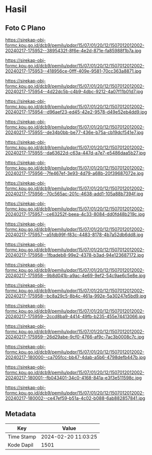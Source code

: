 # Hasil

## Foto C Plano

https://sirekap-obj-formc.kpu.go.id/dcb9/pemilu/pdpr/15/07/01/20/12/1507012012002-20240217-175952--3895432f-8f6e-4e2d-871e-fa85988f1b7a.jpg

https://sirekap-obj-formc.kpu.go.id/dcb9/pemilu/pdpr/15/07/01/20/12/1507012012002-20240217-175953--418956ce-0fff-409e-9581-70cc363a8871.jpg

https://sirekap-obj-formc.kpu.go.id/dcb9/pemilu/pdpr/15/07/01/20/12/1507012012002-20240217-175954--4d22dc5b-c4b9-4dbc-9212-4a07f11b01d7.jpg

https://sirekap-obj-formc.kpu.go.id/dcb9/pemilu/pdpr/15/07/01/20/12/1507012012002-20240217-175954--d96aef23-ed45-42e2-9578-d49e52eb4dd9.jpg

https://sirekap-obj-formc.kpu.go.id/dcb9/pemilu/pdpr/15/07/01/20/12/1507012012002-20240217-175955--de34b0bb-be77-436e-b75a-cb19dcf541e7.jpg

https://sirekap-obj-formc.kpu.go.id/dcb9/pemilu/pdpr/15/07/01/20/12/1507012012002-20240217-175955--da63622d-c63a-447d-a7e7-e5486daa5b27.jpg

https://sirekap-obj-formc.kpu.go.id/dcb9/pemilu/pdpr/15/07/01/20/12/1507012012002-20240217-175956--7fe467ef-3e93-4d79-a68b-20f39687072e.jpg

https://sirekap-obj-formc.kpu.go.id/dcb9/pemilu/pdpr/15/07/01/20/12/1507012012002-20240217-175956--70c565ac-201c-4638-add1-105a88b7394f.jpg

https://sirekap-obj-formc.kpu.go.id/dcb9/pemilu/pdpr/15/07/01/20/12/1507012012002-20240217-175957--ce63252f-beea-4c33-8084-dd0fd48b219c.jpg

https://sirekap-obj-formc.kpu.go.id/dcb9/pemilu/pdpr/15/07/01/20/12/1507012012002-20240217-175957--a5fdb99f-f83c-4483-8178-4b7a52db6dd8.jpg

https://sirekap-obj-formc.kpu.go.id/dcb9/pemilu/pdpr/15/07/01/20/12/1507012012002-20240217-175958--1fbadeb8-99e2-4378-b3ad-94e123687172.jpg

https://sirekap-obj-formc.kpu.go.id/dcb9/pemilu/pdpr/15/07/01/20/12/1507012012002-20240217-175958--9b8d041b-a9ac-4e69-9ef2-54c9ae6c5e8e.jpg

https://sirekap-obj-formc.kpu.go.id/dcb9/pemilu/pdpr/15/07/01/20/12/1507012012002-20240217-175958--bc8a29c5-8b4c-461a-992e-5a30247e5bd9.jpg

https://sirekap-obj-formc.kpu.go.id/dcb9/pemilu/pdpr/15/07/01/20/12/1507012012002-20240217-175959--2ccd8ba9-4414-49fb-b235-455e74413066.jpg

https://sirekap-obj-formc.kpu.go.id/dcb9/pemilu/pdpr/15/07/01/20/12/1507012012002-20240217-175959--26d29abe-9cf0-4766-af9c-7ac3b0008c7c.jpg

https://sirekap-obj-formc.kpu.go.id/dcb9/pemilu/pdpr/15/07/01/20/12/1507012012002-20240217-180000--ca705fcc-bb47-4dab-a5b6-4798defb447b.jpg

https://sirekap-obj-formc.kpu.go.id/dcb9/pemilu/pdpr/15/07/01/20/12/1507012012002-20240217-180001--fb043401-34c0-4168-841a-e3f3e511598c.jpg

https://sirekap-obj-formc.kpu.go.id/dcb9/pemilu/pdpr/15/07/01/20/12/1507012012002-20240217-180002--ce47ef59-b51a-4c02-b088-6ab882857841.jpg


## Metadata

| Key        | Value               |
| ---------- | ------------------- |
| Time Stamp | 2024-02-20 11:03:25 |
| Kode Dapil | 1501                |



